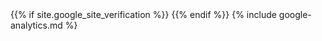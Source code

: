 <head>
    <link rel="canonical" href="{{ site.url }}">
    <title>{% if page.title %}{{ page.title }} | {% endif %}{{ site.title }}{% if page.title %}{% else %} | {{ site.tagline }}{% endif %}</title>
    <meta name="description" content="{% if page.excerpt %}{{ page.excerpt | strip_html | strip_newlines | truncate: 160 }}{% else %}{{ site.description }}{% endif %}">
    <meta charset="UTF-8">
    <meta name="viewport" content="width=device-width, initial-scale=1.0">
    <meta http-equiv="X-UA-Compatible" content="ie=edge">
    {{% if site.google_site_verification %}}
    <meta name="google-site-verification" content="{{ site.google_site_verification }}">
    {{% endif %}}
    <meta name="keywords" content="{{ site.keywords }}">
    <!-- dns prefetch -->
    <link rel="dns-prefetch" href="//www.kikuzukikai.org/">
    <!-- favicon -->
    <link rel="icon" href="{{ '/assets/svg/favicon.svg' | relative_url }}" type="image/svg+xml">
    <!-- rss -->
    <link rel="alternate" type="application/rss+xml" title="{{ site.title | escape }}" href="{{ '/feed.xml' | relative_url }}">
    <!-- stylesheet -->
    <link rel="stylesheet" href="{{ '/assets/css/main.css' | relative_url }}">
    <!-- js -->
    {% include google-analytics.md %}
</head>
